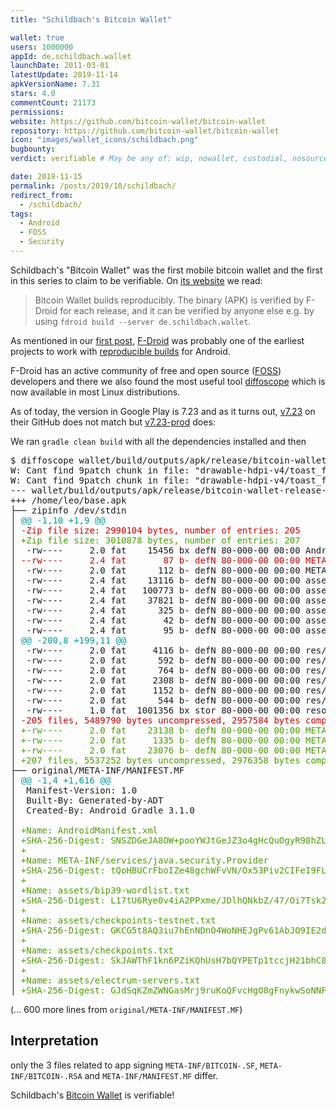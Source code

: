 ```yaml
---
title: "Schildbach's Bitcoin Wallet"

wallet: true
users: 1000000
appId: de.schildbach.wallet
launchDate: 2011-03-01
latestUpdate: 2019-11-14
apkVersionName: 7.31
stars: 4.0
commentCount: 21173
permissions:
website: https://github.com/bitcoin-wallet/bitcoin-wallet
repository: https://github.com/bitcoin-wallet/bitcoin-wallet
icon: "images/wallet_icons/schildbach.png"
bugbounty:
verdict: verifiable # May be any of: wip, nowallet, custodial, nosource, nonverifiable, verifiable, bounty, cert1, cert2, cert3

date: 2019-11-15
permalink: /posts/2019/10/schildbach/
redirect_from:
  - /schildbach/
tags:
  - Android
  - FOSS
  - Security
---
```


Schildbach's "Bitcoin Wallet"
was the first mobile bitcoin wallet and the first in this series to claim to be
verifiable. On [its website](https://wallet.schildbach.de/) we read:

> Bitcoin Wallet builds reproducibly. The binary (APK) is verified by F-Droid
> for each release, and it can be verified by anyone else e.g. by using
> `fdroid build --server de.schildbach.wallet`.

As mentioned in our [first post](/first-post/), [F-Droid](https://f-droid.org/)
was probably one of the earliest projects to work with
[reproducible builds](https://f-droid.org/docs/Reproducible_Builds/?title=Deterministic,_Reproducible_Builds)
for Android.

F-Droid has an active community of free and open source ([FOSS](/tags/#foss))
developers and there we also found the most useful tool [diffoscope](https://diffoscope.org/)
which is now available in most Linux distributions.

As of today, the version in Google Play is 7.23 and as it turns out,
[v7.23](https://github.com/bitcoin-wallet/bitcoin-wallet/tree/v7.23) on their
GitHub does not match but
[v7.23-prod](https://github.com/bitcoin-wallet/bitcoin-wallet/tree/v7.23-prod)
does:

We ran `gradle clean build` with all the dependencies installed and then

<div class="language-plaintext highlighter-rouge">
<div class="highlight">
<pre class="highlight">$ diffoscope wallet/build/outputs/apk/release/bitcoin-wallet-release-unsigned.apk ~/base.apk
W: Cant find 9patch chunk in file: &quot;drawable-hdpi-v4/toast_frame.9.png&quot;. Renaming it to *.png.                                                                  |    0%                             ETA:  --:--:--
W: Cant find 9patch chunk in file: &quot;drawable-hdpi-v4/toast_frame.9.png&quot;. Renaming it to *.png.
--- wallet/build/outputs/apk/release/bitcoin-wallet-release-unsigned.apk
+++ /home/leo/base.apk
├── zipinfo /dev/stdin
│ <font color="#06989A">@@ -1,10 +1,9 @@</font>
│ <font color="#CC0000">-Zip file size: 2990104 bytes, number of entries: 205</font>
│ <font color="#4E9A06">+Zip file size: 3010878 bytes, number of entries: 207</font>
│  -rw----     2.0 fat    15456 bx defN 80-000-00 00:00 AndroidManifest.xml
│ <font color="#CC0000">--rw----     2.4 fat       87 b- defN 80-000-00 00:00 META-INF/MANIFEST.MF</font>
│  -rw----     2.0 fat      112 b- defN 80-000-00 00:00 META-INF/services/java.security.Provider
│  -rw----     2.4 fat    13116 b- defN 80-000-00 00:00 assets/bip39-wordlist.txt
│  -rw----     2.4 fat   100773 b- defN 80-000-00 00:00 assets/checkpoints-testnet.txt
│  -rw----     2.4 fat    37821 b- defN 80-000-00 00:00 assets/checkpoints.txt
│  -rw----     2.4 fat      325 b- defN 80-000-00 00:00 assets/electrum-servers.txt
│  -rw----     2.4 fat       42 b- defN 80-000-00 00:00 assets/fees-testnet.txt
│  -rw----     2.4 fat       95 b- defN 80-000-00 00:00 assets/fees.txt
│ <font color="#06989A">@@ -200,8 +199,11 @@</font>
│  -rw----     2.0 fat     4116 b- defN 80-000-00 00:00 res/xml/preference_about.xml
│  -rw----     2.0 fat      592 b- defN 80-000-00 00:00 res/xml/preference_diagnostics.xml
│  -rw----     2.0 fat      764 b- defN 80-000-00 00:00 res/xml/preference_headers.xml
│  -rw----     2.0 fat     2308 b- defN 80-000-00 00:00 res/xml/preference_settings.xml
│  -rw----     2.0 fat     1152 b- defN 80-000-00 00:00 res/xml/shortcuts.xml
│  -rw----     2.0 fat      544 b- defN 80-000-00 00:00 res/xml/wallet_balance_widget.xml
│  -rw----     1.0 fat  1001356 bx stor 80-000-00 00:00 resources.arsc
│ <font color="#CC0000">-205 files, 5489790 bytes uncompressed, 2957584 bytes compressed:  46.1%</font>
│ <font color="#4E9A06">+-rw----     2.0 fat    23138 b- defN 80-000-00 00:00 META-INF/BITCOIN-.SF</font>
│ <font color="#4E9A06">+-rw----     2.0 fat     1335 b- defN 80-000-00 00:00 META-INF/BITCOIN-.RSA</font>
│ <font color="#4E9A06">+-rw----     2.0 fat    23076 b- defN 80-000-00 00:00 META-INF/MANIFEST.MF</font>
│ <font color="#4E9A06">+207 files, 5537252 bytes uncompressed, 2976358 bytes compressed:  46.3%</font>
├── original/META-INF/MANIFEST.MF
│ <font color="#06989A">@@ -1,4 +1,616 @@</font>
│  Manifest-Version: 1.0
│  Built-By: Generated-by-ADT
│  Created-By: Android Gradle 3.1.0
│  
│ <font color="#4E9A06">+Name: AndroidManifest.xml</font>
│ <font color="#4E9A06">+SHA-256-Digest: SNSZDGeJA8OW+pooYWJtGeJZ3o4gHcQuOgyR98hZL00=</font>
│ <font color="#4E9A06">+</font>
│ <font color="#4E9A06">+Name: META-INF/services/java.security.Provider</font>
│ <font color="#4E9A06">+SHA-256-Digest: tQoHBUCrFboIZe48gchWFvVN/Ox53Piv2CIFeI9FLaw=</font>
│ <font color="#4E9A06">+</font>
│ <font color="#4E9A06">+Name: assets/bip39-wordlist.txt</font>
│ <font color="#4E9A06">+SHA-256-Digest: L17tU6Rye0v4iA2PPxme/JDlhQNkbZ/47/Oi7Tsk29o=</font>
│ <font color="#4E9A06">+</font>
│ <font color="#4E9A06">+Name: assets/checkpoints-testnet.txt</font>
│ <font color="#4E9A06">+SHA-256-Digest: GKCG5t8AQ3iu7hEnNDnO4WoNHEJgPv61AbJO9IE2dTg=</font>
│ <font color="#4E9A06">+</font>
│ <font color="#4E9A06">+Name: assets/checkpoints.txt</font>
│ <font color="#4E9A06">+SHA-256-Digest: SkJAWThF1kn6PZiKQhUsH7bQYPETp1tccjH21bhC8A4=</font>
│ <font color="#4E9A06">+</font>
│ <font color="#4E9A06">+Name: assets/electrum-servers.txt</font>
│ <font color="#4E9A06">+SHA-256-Digest: GJdSqKZmZWNGasMrj9ruKoQFvcHgO8gFnykwSoNNF5Q=</font>
</pre>
</div>
</div>

(... 600 more lines from `original/META-INF/MANIFEST.MF`)


Interpretation
--------------

only the 3 files related to app signing `META-INF/BITCOIN-.SF`,
`META-INF/BITCOIN-.RSA` and `META-INF/MANIFEST.MF` differ.

Schildbach's
[Bitcoin Wallet](https://play.google.com/store/apps/details?id=de.schildbach.wallet)
is verifiable!
